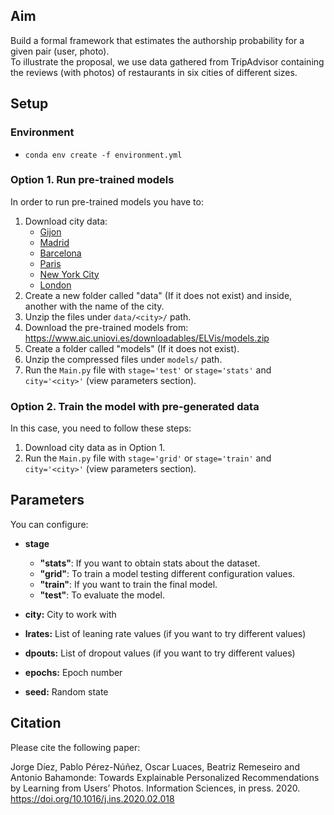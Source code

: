 ## Aim

Build a formal framework that estimates the authorship probability for a given pair (user, photo).  
To illustrate the proposal, we use data gathered from TripAdvisor containing the reviews (with photos) of restaurants in six cities of different sizes.

## Setup

### Environment

* `conda env create -f environment.yml`


### Option 1. Run pre-trained models

In order to run pre-trained models you have to:
 1. Download city data: 
    * [Gijon](https://www.aic.uniovi.es/downloadables/ELVis/gijon.zip)
    * [Madrid](https://www.aic.uniovi.es/downloadables/ELVis/madrid.zip)
    * [Barcelona](https://www.aic.uniovi.es/downloadables/ELVis/barcelona.zip)
    * [Paris](https://www.aic.uniovi.es/downloadables/ELVis/paris.zip)
    * [New York City](https://www.aic.uniovi.es/downloadables/ELVis/newyorkcity.zip)
    * [London](https://www.aic.uniovi.es/downloadables/ELVis/london.zip)
 2. Create a new folder called "data" (If it does not exist) and inside, another with the name of the city.
 3. Unzip the files under `data/<city>/` path.
 4. Download the pre-trained models from: https://www.aic.uniovi.es/downloadables/ELVis/models.zip
 5. Create a folder called "models" (If it does not exist).
 6. Unzip the compressed files under `models/` path.
 7. Run the `Main.py` file with `stage='test'` or `stage='stats'` and  `city='<city>'` (view parameters section). 

### Option 2. Train the model with pre-generated data

In this case, you need to follow these steps:
 1. Download city data as in Option 1.
 2. Run the `Main.py` file with `stage='grid'` or `stage='train'` and  `city='<city>'` (view parameters section). 

## Parameters

You can configure:

* **stage**
    * **"stats"**: If you want to obtain stats about the dataset.
    * **"grid"**: To train a model testing different configuration values.
    * **"train"**: If you want to train the final model.
    * **"test"**: To evaluate the model.

* **city:** City to work with
* **lrates:** List of leaning rate values (if you want to try different values)
* **dpouts:** List of dropout values (if you want to try different values)
* **epochs:** Epoch number
* **seed:** Random state


## Citation

Please cite the following paper:

Jorge Díez, Pablo Pérez-Núñez, Oscar Luaces, Beatriz Remeseiro and Antonio Bahamonde: Towards Explainable Personalized Recommendations by Learning from Users’ Photos. Information Sciences, in press. 2020.
https://doi.org/10.1016/j.ins.2020.02.018
